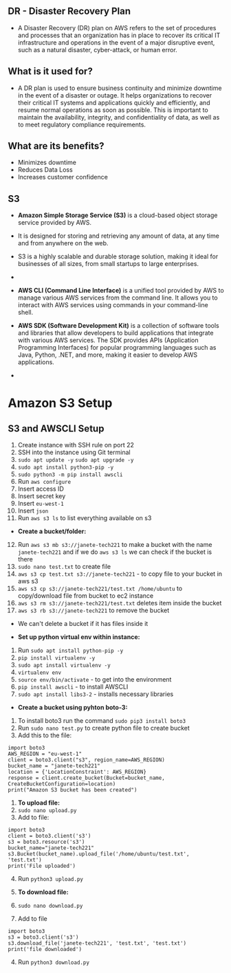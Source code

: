 ## DR - Disaster Recovery Plan
 - A Disaster Recovery (DR) plan on AWS refers to the set of procedures and processes that an organization has in place to recover its critical IT infrastructure and operations in the event of a major disruptive event, such as a natural disaster, cyber-attack, or human error.

## What is it used for?
- A DR plan is used to ensure business continuity and minimize downtime in the event of a disaster or outage. It helps organizations to recover their critical IT systems and applications quickly and efficiently, and resume normal operations as soon as possible. This is important to maintain the availability, integrity, and confidentiality of data, as well as to meet regulatory compliance requirements.

## What are its benefits?
- Minimizes downtime
- Reduces Data Loss
- Increases customer confidence

## S3
- **Amazon Simple Storage Service (S3)** is a cloud-based object storage service provided by AWS. 
- It is designed for storing and retrieving any amount of data, at any time and from anywhere on the web.
-  S3 is a highly scalable and durable storage solution, making it ideal for businesses of all sizes, from small startups to large enterprises.
-
- **AWS CLI (Command Line Interface)** is a unified tool provided by AWS to manage various AWS services from the command line. It allows you to interact with AWS services using commands in your command-line shell.

- **AWS SDK (Software Development Kit)** is a collection of software tools and libraries that allow developers to build applications that integrate with various AWS services. The SDK provides APIs (Application Programming Interfaces) for popular programming languages such as Java, Python, .NET, and more, making it easier to develop AWS applications.

-
# Amazon S3 Setup

## S3 and AWSCLI Setup

1. Create instance with SSH rule on port 22
2. SSH into the instance using Git terminal
3. `sudo apt update -y` `sudo apt upgrade -y`
4. `sudo apt install python3-pip -y`
5. `sudo python3 -m pip install awscli`
6. Run `aws configure`
7. Insert access ID
8. Insert secret key
9. Insert `eu-west-1`
10. Insert `json`
11. Run `aws s3 ls` to list everything available on s3

- **Create a bucket/folder:**

12. Run `aws s3 mb s3://janete-tech221` to make a bucket with the name `janete-tech221` and if we do `aws s3 ls` we can check if the bucket is there
13. `sudo nano test.txt` to create file
14. `aws s3 cp test.txt s3://janete-tech221` - to copy file to your bucket in aws s3
15. `aws s3 cp s3://janete-tech221/test.txt /home/ubuntu` to copy/download file from bucket to ec2 instance
16. `aws s3 rm s3://janete-tech221/test.txt` deletes item inside the bucket
17. `aws s3 rb s3://janete-tech221` to remove the bucket

- We can't delete a bucket if it has files inside it

- **Set up python virtual env within instance:**
1. Run `sudo apt install python-pip -y`
2. `pip install virtualenv -y`
3. `sudo apt install virtualenv -y`
4. `virtualenv env`
5. `source env/bin/activate` - to get into the environment
6. `pip install awscli` - to install AWSCLI
7. `sudo apt install libs3-2` - installs necessary libraries

- **Create a bucket using pyhton boto-3:**

1. To install boto3 run the command `sudo pip3 install boto3`
2. Run `sudo nano test.py` to create python file to create bucket
3. Add this to the file:
````
import boto3
AWS_REGION = "eu-west-1"
client = boto3.client("s3", region_name=AWS_REGION)
bucket_name = "janete-tech221"
location = {'LocationConstraint': AWS_REGION}
response = client.create_bucket(Bucket=bucket_name, CreateBucketConfiguration=location)
print("Amazon S3 bucket has been created")
````

1. **To upload file:**
2. `sudo nano upload.py`
3. Add to file:
````
import boto3
client = boto3.client('s3')
s3 = boto3.resource('s3')
bucket_name="janete-tech221"
s3.Bucket(bucket_name).upload_file('/home/ubuntu/test.txt', 'test.txt')
print('File uploaded')
````
4. Run `python3 upload.py`

1. **To download file:**
2. `sudo nano download.py`
3. Add to file
````
import boto3
s3 = boto3.client('s3')
s3.download_file('janete-tech221', 'test.txt', 'test.txt')
print('file downloaded')
````
4. Run `python3 download.py`

